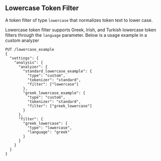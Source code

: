 ## Lowercase Token Filter

A token filter of type `lowercase` that normalizes token text to lower case.

Lowercase token filter supports Greek, Irish, and Turkish lowercase token filters through the `language` parameter. Below is a usage example in a custom analyzer
    
    
    PUT /lowercase_example
    {
      "settings": {
        "analysis": {
          "analyzer": {
            "standard_lowercase_example": {
              "type": "custom",
              "tokenizer": "standard",
              "filter": ["lowercase"]
            },
            "greek_lowercase_example": {
              "type": "custom",
              "tokenizer": "standard",
              "filter": ["greek_lowercase"]
            }
          },
          "filter": {
            "greek_lowercase": {
              "type": "lowercase",
              "language": "greek"
            }
          }
        }
      }
    }
